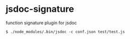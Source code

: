 jsdoc-signature
===============

function signature plugin for jsdoc

    $ ./node_modules/.bin/jsdoc -c conf.json test/test.js
    
